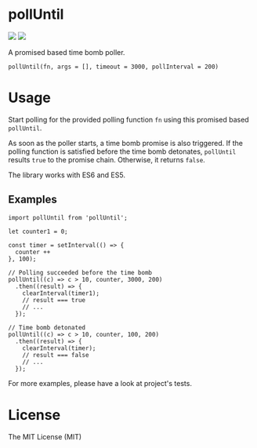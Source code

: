 # pollUntil
[![](https://travis-ci.org/SokratisVidros/pollUntil.svg?branch=master)](https://travis-ci.org/SokratisVidros/pollUntil)
[![](https://badge.fury.io/js/pollUntil.svg)](https://www.npmjs.com/package/pollUntil)

A promised based time bomb poller.

`pollUntil(fn, args = [], timeout = 3000, pollInterval = 200)`

# Usage
Start polling for the provided polling function `fn` using this promised based `pollUntil`.

As soon as the poller starts, a time bomb promise is also triggered. If the polling function is satisfied before the time bomb detonates, `pollUntil` results `true` to the promise chain. Otherwise, it returns `false`.

The library works with ES6 and ES5.

## Examples

```
import pollUntil from 'pollUntil';

let counter1 = 0;

const timer = setInterval(() => {
  counter ++
}, 100);

// Polling succeeded before the time bomb
pollUntil((c) => c > 10, counter, 3000, 200)
  .then((result) => {
    clearInterval(timer1);
    // result === true
    // ...
  });

// Time bomb detonated
pollUntil((c) => c > 10, counter, 100, 200)
  .then((result) => {
    clearInterval(timer);
    // result === false
    // ...
  });

```

For more examples, please have a look at project's tests.

# License
The MIT License (MIT)
